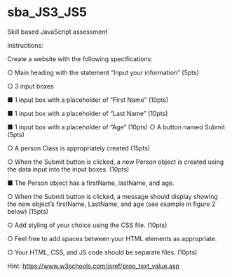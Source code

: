 # sba_JS3_JS5
Skill based JavaScript assessment

Instructions: 

Create a website with the following specifications:

○	Main heading with the statement “Input your information” (5pts)

○	3 input boxes

  ■	1 input box with a placeholder of “First Name” (10pts)
  
  ■	1 input box with a placeholder of “Last Name” (10pts)
  
  ■	1 input box with a placeholder of “Age” (10pts)
○	A button named Submit (5pts)

○	A person Class is appropriately created (15pts)

○	When the Submit button is clicked, a new Person object is created using the data input into the input boxes. (10pts)

  ■	The Person object has a firstName, lastName, and age.
  
○	When the Submit button is clicked, a message should display showing the new object’s firstName, LastName, and age (see example in figure 2 below) (15pts)

○	Add styling of your choice using the CSS file. (10pts)

○	Feel free to add spaces between your HTML elements as appropriate.

○	Your HTML, CSS, and JS code should be separate files. (10pts)

Hint: https://www.w3schools.com/jsref/prop_text_value.asp

